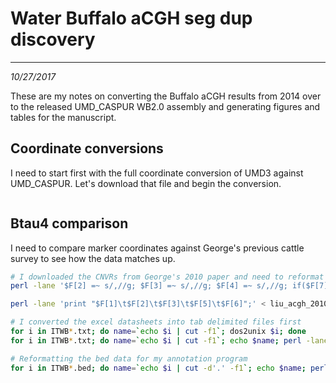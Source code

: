 # Water Buffalo aCGH seg dup discovery
---
*10/27/2017*

These are my notes on converting the Buffalo aCGH results from 2014 over to the released UMD_CASPUR WB2.0 assembly and generating figures and tables for the manuscript.

## Coordinate conversions

I need to start first with the full coordinate conversion of UMD3 against UMD_CASPUR. Let's download that file and begin the conversion.

```bash


```
## Btau4 comparison

I need to compare marker coordinates against George's previous cattle survey to see how the data matches up.

```bash
# I downloaded the CNVRs from George's 2010 paper and need to reformat them
perl -lane '$F[2] =~ s/,//g; $F[3] =~ s/,//g; $F[4] =~ s/,//g; if($F[7] =~ /^\d+/){$F[7] =~ s/\%//g; $F[7] /= 100;} print join("\t", @F);' < liu_acgh_2010_btau4.tab > liu_acgh_2010_btau4.fixed.tab

perl -lane 'print "$F[1]\t$F[2]\t$F[3]\t$F[5]\t$F[6]";' < liu_acgh_2010_btau4.fixed.tab > liu_acgh_2010_btau4.fixed.bed

# I converted the excel datasheets into tab delimited files first
for i in ITWB*.txt; do name=`echo $i | cut -f1`; dos2unix $i; done
for i in ITWB*.txt; do name=`echo $i | cut -f1`; echo $name; perl -lane 'unless($F[0] =~ /\d+/){next;} $score = ($F[6] == 0)? $F[7]: $F[6]; $class = ($F[6] > 0)? "gain" : "loss"; print "$F[1]\t$F[2]\t$F[3]\t$score\t$class";' < $i > $name.bed; done

# Reformatting the bed data for my annotation program
for i in ITWB*.bed; do name=`echo $i | cut -d'.' -f1`; echo $name; perl -e '<>; while(<>){chomp; @s = split(/\t/); print "$s[0]\t$s[1]\t$s[2]\t$s[4]\t$s[3]\n";}' < $i > $name.format.bed; done

```